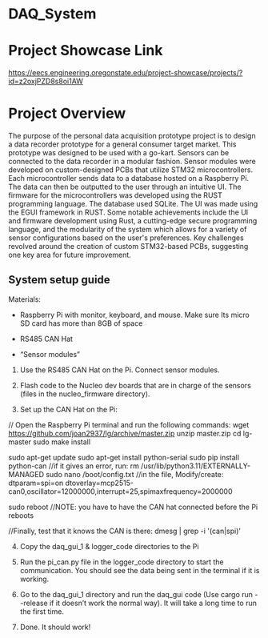 # DAQ_System

# Project Showcase Link
https://eecs.engineering.oregonstate.edu/project-showcase/projects/?id=z2oxjPZD8s8oi1AW

# Project Overview
The purpose of the personal data acquisition prototype project is to design a data recorder prototype for a general consumer target market. This prototype was designed to be used with a go-kart. Sensors can be connected to the data recorder in a modular fashion. Sensor modules were developed on custom-designed PCBs that utilize STM32 microcontrollers. Each microcontroller sends data to a database hosted on a Raspberry Pi. The data can then be outputted to the user through an intuitive UI. The firmware for the microcontrollers was developed using the RUST programming language. The database used SQLite. The UI was made using the EGUI framework in RUST. Some notable achievements include the UI and firmware development using Rust, a cutting-edge secure programming language, and the modularity of the system which allows for a variety of sensor configurations based on the user's preferences. Key challenges revolved around the creation of custom STM32-based PCBs, suggesting one key area for future improvement.

## System setup guide

Materials: 
  - Raspberry Pi with monitor, keyboard, and mouse. Make sure Its micro SD card has more than 8GB of space

  - RS485 CAN Hat

  - “Sensor modules” 



1. Use the RS485 CAN Hat on the Pi. Connect sensor modules.

2. Flash code to the Nucleo dev boards that are in charge of the sensors (files in the nucleo_firmware directory).

3. Set up the CAN Hat on the Pi:

  // Open the Raspberry Pi terminal and run the following commands:
  wget https://github.com/joan2937/lg/archive/master.zip 
  unzip master.zip
  cd lg-master
  sudo make install
  
  sudo apt-get update
  sudo apt-get install python-serial
  sudo pip install python-can 
    //if it gives an error, run: rm /usr/lib/python3.11/EXTERNALLY-MANAGED
  sudo nano /boot/config.txt
  //in the file, Modify/create:
  dtparam=spi=on
  dtoverlay=mcp2515-can0,oscillator=12000000,interrupt=25,spimaxfrequency=2000000

  sudo reboot  //NOTE: you have to have the CAN hat connected before the Pi reboots
  
  //Finally, test that it knows the CAN is there:
  	dmesg | grep -i '\(can\|spi\)'

4. Copy the daq_gui_1 & logger_code directories to the Pi

5. Run the pi_can.py file in the logger_code directory to start the communication. You should see the data being sent in the terminal if it is working.

6. Go to the daq_gui_1 directory and run the daq_gui code (Use cargo run --release if it doesn’t work the normal way). It will take a long time to run the first time.

7. Done. It should work!
